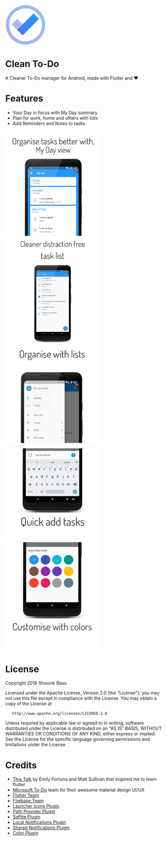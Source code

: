 


![alt text](https://github.com/babanomania/CleanToDO/raw/master/images/logo.png?raw=true "Clean To-Do")
# Clean To-Do

A Cleaner To-Do manager for Android, made with Flutter and ❤️

# Features

* Your Day in focus with My Day summary
* Plan for work, home and others with lists 
* Add Reminders and Notes to tasks

<img src="https://github.com/babanomania/CleanToDO/raw/master/images/graphics/mockup_myday.png?raw=true" width="300"> <img src="https://github.com/babanomania/CleanToDO/raw/master/images/graphics/mockup_listview.png?raw=true" width="300"> <img src="https://github.com/babanomania/CleanToDO/raw/master/images/graphics/mockup_lists.png?raw=true" width="300">

<img src="https://github.com/babanomania/CleanToDO/raw/master/images/graphics/mockup_quickadd.png?raw=true" width="300"> <img src="https://github.com/babanomania/CleanToDO/raw/master/images/graphics/mockup_colors.png?raw=true" width="300">


# License

Copyright 2018 Shouvik Basu

   Licensed under the Apache License, Version 2.0 (the "License");
   you may not use this file except in compliance with the License.
   You may obtain a copy of the License at

       http://www.apache.org/licenses/LICENSE-2.0

   Unless required by applicable law or agreed to in writing, software
   distributed under the License is distributed on an "AS IS" BASIS,
   WITHOUT WARRANTIES OR CONDITIONS OF ANY KIND, either express or implied.
   See the License for the specific language governing permissions and
limitations under the License.

# Credits

* [This Talk](https://www.youtube.com/watch?v=iflV0D0d1zQ) by Emily Fortuna and Matt Sullivan that inspired me to learn flutter
* [Microsoft To-Do](https://todo.microsoft.com/en-us) team for their awesome material design UI/UX
* [Flutter Team](https://github.com/flutter/)
* [Firebase Team](https://firebase.google.com/docs/auth/)
* [Launcher Icons Plugin](https://github.com/franzsilva/flutter_launcher_icons)
* [Path Provider Plugin](https://github.com/flutter/plugins/tree/master/packages/path_provider)
* [Sqflite Plugin](https://github.com/tekartik/sqflite)
* [Local Notifications Plugin](https://github.com/MaikuB/flutter_local_notifications)
* [Shared Notifications Plugin](https://github.com/flutter/plugins/tree/master/packages/shared_preferences)
* [Color Plugin](http://github.com/MichaelFenwick/Color)


